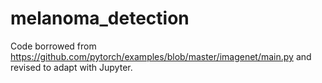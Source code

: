 # melanoma_detection

Code borrowed from https://github.com/pytorch/examples/blob/master/imagenet/main.py and revised to adapt with Jupyter.
